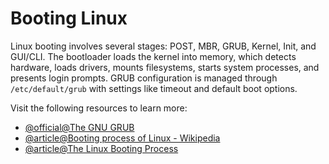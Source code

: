 # Booting Linux

Linux booting involves several stages: POST, MBR, GRUB, Kernel, Init, and GUI/CLI. The bootloader loads the kernel into memory, which detects hardware, loads drivers, mounts filesystems, starts system processes, and presents login prompts. GRUB configuration is managed through `/etc/default/grub` with settings like timeout and default boot options.

Visit the following resources to learn more:

- [@official@The GNU GRUB](https://www.gnu.org/software/grub/)
- [@article@Booting process of Linux - Wikipedia](https://en.wikipedia.org/wiki/Booting_process_of_Linux)
- [@article@The Linux Booting Process](https://thelinuxcode.com/the-linux-booting-process-6-steps-described-in-detail/)
